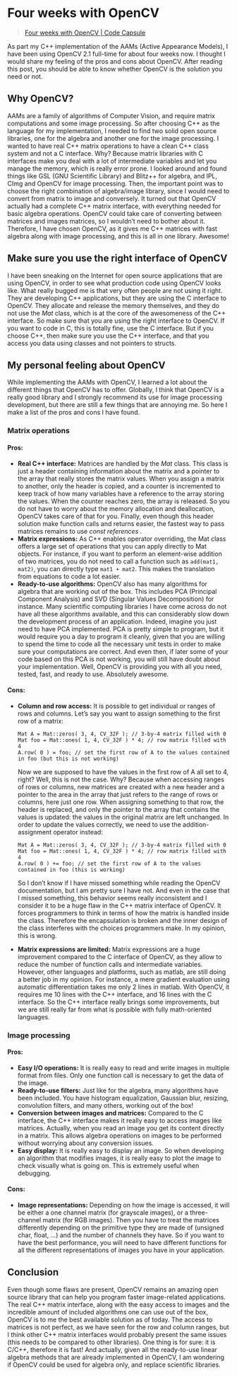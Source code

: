 # Four weeks with OpenCV

> [Four weeks with OpenCV | Code Capsule](https://codecapsule.com/2010/07/26/four-weeks-with-opencv/)

As part my C++ implementation of the AAMs (Active Appearance Models), I have been using OpenCV 2.1 full-time for about four weeks now. I thought I would share my feeling of the pros and cons about OpenCV. After reading this post, you should be able to know whether OpenCV is the solution you need or not.

## Why OpenCV?

AAMs are a family of algorithms of Computer Vision, and require matrix computations and some image processing. So after choosing C++ as the language for my implementation, I needed to find two solid open source libraries, one for the algebra and another one for the image processing. I wanted to have real C++ matrix operations to have a clean C++ class system and not a C interface. Why? Because matrix libraries with C interfaces make you deal with a lot of intermediate variables and let you manage the memory, which is really error prone. I looked around and found things like GSL (GNU Scientific Library) and Blitz++ for algebra, and IPL, CImg and OpenCV for image processing. Then, the important point was to choose the right combination of algebra/image library, since I would need to convert from matrix to image and conversely. It turned out that OpenCV actually had a complete C++ matrix interface, with everything needed for basic algebra operations. OpenCV could take care of converting between matrices and images matrices, so I wouldn’t need to bother about it. Therefore, I have chosen OpenCV, as it gives me C++ matrices with fast algebra along with image processing, and this is all in one library. Awesome!

## Make sure you use the right interface of OpenCV

I have been sneaking on the Internet for open source applications that are using OpenCV, in order to see what production code using OpenCV looks like. What really bugged me is that very often people are not using it right. They are developing C++ applications, but they are using the C interface to OpenCV. They allocate and release the memory themselves, and they do not use the *Mat* class, which is at the core of the awesomeness of the C++ interface. So make sure that you are using the right interface to OpenCV. If you want to code in C, this is totally fine, use the C interface. But if you choose C++, then make sure you use the C++ interface, and that you access you data using classes and not pointers to structs.

## My personal feeling about OpenCV

While implementing the AAMs with OpenCV, I learned a lot about the different things that OpenCV has to offer. Globally, I think that OpenCV is a really good library and I strongly recommend its use for image processing development, but there are still a few things that are annoying me. So here I make a list of the pros and cons I have found.

### Matrix operations

#### Pros:

* **Real C++ interface:** Matrices are handled by the *Mat* class. This class is just a header containing information about the matrix and a pointer to the array that really stores the matrix values. When you assign a matrix to another, only the header is copied, and a counter is incremented to keep track of how many variables have a reference to the array storing the values. When the counter reaches zero, the array is released. So you do not have to worry about the memory allocation and deallocation, OpenCV takes care of that for you. Finally, even though this header solution make function calls and returns easier, the fastest way to pass matrices remains to use  *const references* .
* **Matrix expressions:** As C++ enables operator overriding, the Mat class offers a large set of operations that you can apply directly to Mat objects. For instance, if you want to perform an element-wise addition of two matrices, you do not need to call a function such as `add(mat1, mat2)`, you can directly type `mat1 + mat2`. This makes the translation from equations to code a lot easier.
* **Ready-to-use algorithms:** OpenCV also has many algorithms for algebra that are working out of the box. This includes PCA (Principal Component Analysis) and SVD (Singular Values Decomposition) for instance. Many scientific computing libraries I have come across do not have all these algorithms available, and this can considerably slow down the development process of an application. Indeed, imagine you just need to have PCA implemented. PCA is pretty simple to program, but it would require you a day to program it cleanly, given that you are willing to spend the time to code all the necessary unit tests in order to make sure your computations are correct. And even then, if later some of your code based on this PCA is not working, you will still have doubt about your implementation. Well, OpenCV is providing you with all you need, tested, fast, and ready to use. Absolutely awesome.

#### Cons:

* **Column and row access:** It is possible to get individual or ranges of rows and columns. Let’s say you want to assign something to the first row of a matrix:

  ```
  Mat A = Mat::zeros( 3, 4, CV_32F ); // 3-by-4 matrix filled with 0
  Mat foo = Mat::ones( 1, 4, CV_32F ) * 4; // row matrix filled with 4
  A.row( 0 ) = foo; // set the first row of A to the values contained in foo (but this is not working)
  ```

  Now we are supposed to have the values in the first row of A all set to 4, right? Well, this is not the case. Why? Because when accessing ranges of rows or columns, new matrices are created with a new header and a pointer to the area in the array that just refers to the range of rows or columns, here just one row. When assigning something to that row, the header is replaced, and only the pointer to the array that contains the values is updated: the values in the original matrix are left unchanged. In order to update the values correctly, we need to use the addition-assignment operator instead:

  ```
  Mat A = Mat::zeros( 3, 4, CV_32F ); // 3-by-4 matrix filled with 0
  Mat foo = Mat::ones( 1, 4, CV_32F ) * 4; // row matrix filled with 4
  A.row( 0 ) += foo; // set the first row of A to the values contained in foo (this is working)
  ```

  So I don’t know if I have missed something while reading the OpenCV documentation, but I am pretty sure I have not. And even in the case that I missed something, this behavior seems really inconsistent and I consider it to be a huge flaw in the C++ matrix interface of OpenCV. It forces programmers to think in terms of how the matrix is handled inside the class. Therefore the encapsulation is broken and the inner design of the class interferes with the choices programmers make. In my opinion, this is wrong.
* **Matrix expressions are limited:** Matrix expressions are a huge improvement compared to the C interface of OpenCV, as they allow to reduce the number of function calls and intermediate variables. However, other languages and platforms, such as matlab, are still doing a better job in my opinion. For instance, a mere gradient evaluation using automatic differentiation takes me only 2 lines in matlab. With OpenCV, it requires me 10 lines with the C++ interface, and 16 lines with the C interface. So the C++ interface really brings some improvements, but we are still really far from what is possible with fully math-oriented languages.

### Image processing

#### Pros:

* **Easy I/O operations:** It is really easy to read and write images in multiple format from files. Only one function call is necessary to get the data of the image.
* **Ready-to-use filters:** Just like for the algebra, many algorithms have been included. You have histogram equalization, Gaussian blur, resizing, convolution filters, and many others, working out of the box!
* **Conversion between images and matrices:** Compared to the C interface, the C++ interface makes it really easy to access images like matrices. Actually, when you read an image you get its content directly in a matrix. This allows algebra operations on images to be performed without worrying about any conversion issues.
* **Easy display:** It is really easy to display an image. So when developing an algorithm that modifies images, it is really easy to plot the image to check visually what is going on. This is extremely useful when debugging.

#### Cons:

* **Image representations:** Depending on how the image is accessed, it will be either a one channel matrix (for grayscale images), or a three-channel matrix (for RGB images). Then you have to treat the matrices differently depending on the primitive type they are made of (unsigned char, float, …) and the number of channels they have. So if you want to have the best performance, you will need to have different functions for all the different representations of images you have in your application.

## Conclusion

Even though some flaws are present, OpenCV remains an amazing open source library that can help you program faster image-related applications. The real C++ matrix interface, along with the easy access to images and the incredible amount of included algorithms one can use out of the box, OpenCV is to me the best available solution as of today. The access to matrices is not perfect, as we have seen for the row and column ranges, but I think other C++ matrix interfaces would probably present the same issues (this needs to be compared to other libraries). One thing is for sure: it is C/C++, therefore it is fast! And actually, given all the ready-to-use linear algebra methods that are already implemented in OpenCV, I am wondering if OpenCV could be used for algebra only, and replace scientific libraries.
